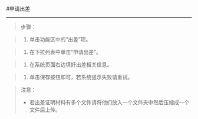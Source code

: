 #申请出差

----

>步骤：

>1. 单击功能区中的“出差”项。

>1. 在下拉列表中单击“申请出差”。

>1. 在系统页面右边填好出差相关信息。

>1. 单击保存按钮即可，若系统提示失败请重试。

>    <w>注意：
>-    若出差证明材料有多个文件请将他们放入一个文件夹中然后压缩成一个文件后上传。
